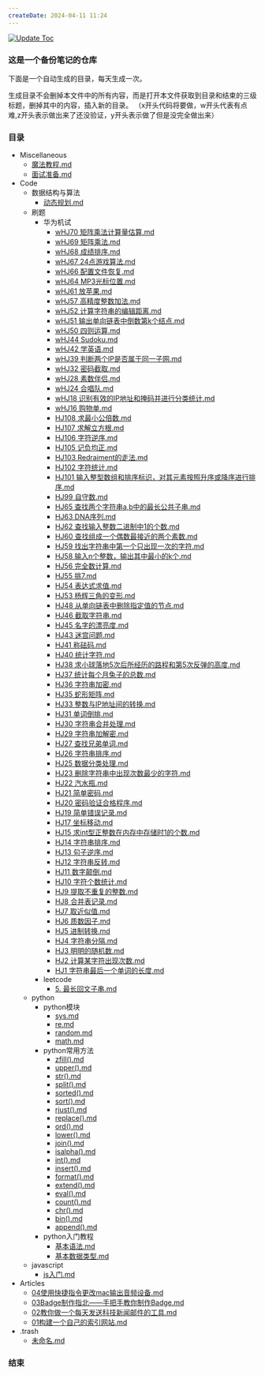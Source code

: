 ```yaml
---
createDate: 2024-04-11 11:24
---
```


[![Update Toc](https://github.com/nowscott/NowStrideUp/actions/workflows/toc.yml/badge.svg)](https://github.com/nowscott/NowStrideUp/actions/workflows/toc.yml)

### 这是一个备份笔记的仓库

下面是一个自动生成的目录，每天生成一次。

生成目录不会删掉本文件中的所有内容，而是打开本文件获取到目录和结束的三级标题，删掉其中的内容，插入新的目录。
（x开头代码将要做，w开头代表有点难,z开头表示做出来了还没验证，y开头表示做了但是没完全做出来）

### 目录

- Miscellaneous
  - [魔法教程.md](Miscellaneous/%E9%AD%94%E6%B3%95%E6%95%99%E7%A8%8B.md)
  - [面试准备.md](Miscellaneous/%E9%9D%A2%E8%AF%95%E5%87%86%E5%A4%87.md)
- Code
  - 数据结构与算法
    - [动态规划.md](Code/%E6%95%B0%E6%8D%AE%E7%BB%93%E6%9E%84%E4%B8%8E%E7%AE%97%E6%B3%95/%E5%8A%A8%E6%80%81%E8%A7%84%E5%88%92.md)
  - 刷题
    - 华为机试
      - [wHJ70 矩阵乘法计算量估算.md](Code/%E5%88%B7%E9%A2%98/%E5%8D%8E%E4%B8%BA%E6%9C%BA%E8%AF%95/wHJ70%20%E7%9F%A9%E9%98%B5%E4%B9%98%E6%B3%95%E8%AE%A1%E7%AE%97%E9%87%8F%E4%BC%B0%E7%AE%97.md)
      - [wHJ69 矩阵乘法.md](Code/%E5%88%B7%E9%A2%98/%E5%8D%8E%E4%B8%BA%E6%9C%BA%E8%AF%95/wHJ69%20%E7%9F%A9%E9%98%B5%E4%B9%98%E6%B3%95.md)
      - [wHJ68 成绩排序.md](Code/%E5%88%B7%E9%A2%98/%E5%8D%8E%E4%B8%BA%E6%9C%BA%E8%AF%95/wHJ68%20%E6%88%90%E7%BB%A9%E6%8E%92%E5%BA%8F.md)
      - [wHJ67 24点游戏算法.md](Code/%E5%88%B7%E9%A2%98/%E5%8D%8E%E4%B8%BA%E6%9C%BA%E8%AF%95/wHJ67%2024%E7%82%B9%E6%B8%B8%E6%88%8F%E7%AE%97%E6%B3%95.md)
      - [wHJ66 配置文件恢复.md](Code/%E5%88%B7%E9%A2%98/%E5%8D%8E%E4%B8%BA%E6%9C%BA%E8%AF%95/wHJ66%20%E9%85%8D%E7%BD%AE%E6%96%87%E4%BB%B6%E6%81%A2%E5%A4%8D.md)
      - [wHJ64 MP3光标位置.md](Code/%E5%88%B7%E9%A2%98/%E5%8D%8E%E4%B8%BA%E6%9C%BA%E8%AF%95/wHJ64%20MP3%E5%85%89%E6%A0%87%E4%BD%8D%E7%BD%AE.md)
      - [wHJ61 放苹果.md](Code/%E5%88%B7%E9%A2%98/%E5%8D%8E%E4%B8%BA%E6%9C%BA%E8%AF%95/wHJ61%20%E6%94%BE%E8%8B%B9%E6%9E%9C.md)
      - [wHJ57 高精度整数加法.md](xHJ57%20高精度整数加法.md)
      - [wHJ52 计算字符串的编辑距离.md](Code/%E5%88%B7%E9%A2%98/%E5%8D%8E%E4%B8%BA%E6%9C%BA%E8%AF%95/wHJ52%20%E8%AE%A1%E7%AE%97%E5%AD%97%E7%AC%A6%E4%B8%B2%E7%9A%84%E7%BC%96%E8%BE%91%E8%B7%9D%E7%A6%BB.md)
      - [wHJ51 输出单向链表中倒数第k个结点.md](Code/%E5%88%B7%E9%A2%98/%E5%8D%8E%E4%B8%BA%E6%9C%BA%E8%AF%95/wHJ51%20%E8%BE%93%E5%87%BA%E5%8D%95%E5%90%91%E9%93%BE%E8%A1%A8%E4%B8%AD%E5%80%92%E6%95%B0%E7%AC%ACk%E4%B8%AA%E7%BB%93%E7%82%B9.md)
      - [wHJ50 四则运算.md](Code/%E5%88%B7%E9%A2%98/%E5%8D%8E%E4%B8%BA%E6%9C%BA%E8%AF%95/wHJ50%20%E5%9B%9B%E5%88%99%E8%BF%90%E7%AE%97.md)
      - [wHJ44 Sudoku.md](Code/%E5%88%B7%E9%A2%98/%E5%8D%8E%E4%B8%BA%E6%9C%BA%E8%AF%95/wHJ44%20Sudoku.md)
      - [wHJ42 学英语.md](Code/%E5%88%B7%E9%A2%98/%E5%8D%8E%E4%B8%BA%E6%9C%BA%E8%AF%95/wHJ42%20%E5%AD%A6%E8%8B%B1%E8%AF%AD.md)
      - [wHJ39 判断两个IP是否属于同一子网.md](Code/%E5%88%B7%E9%A2%98/%E5%8D%8E%E4%B8%BA%E6%9C%BA%E8%AF%95/wHJ39%20%E5%88%A4%E6%96%AD%E4%B8%A4%E4%B8%AAIP%E6%98%AF%E5%90%A6%E5%B1%9E%E4%BA%8E%E5%90%8C%E4%B8%80%E5%AD%90%E7%BD%91.md)
      - [wHJ32 密码截取.md](Code/%E5%88%B7%E9%A2%98/%E5%8D%8E%E4%B8%BA%E6%9C%BA%E8%AF%95/wHJ32%20%E5%AF%86%E7%A0%81%E6%88%AA%E5%8F%96.md)
      - [wHJ28 素数伴侣.md](Code/%E5%88%B7%E9%A2%98/%E5%8D%8E%E4%B8%BA%E6%9C%BA%E8%AF%95/wHJ28%20%E7%B4%A0%E6%95%B0%E4%BC%B4%E4%BE%A3.md)
      - [wHJ24 合唱队.md](Code/%E5%88%B7%E9%A2%98/%E5%8D%8E%E4%B8%BA%E6%9C%BA%E8%AF%95/wHJ24%20%E5%90%88%E5%94%B1%E9%98%9F.md)
      - [wHJ18 识别有效的IP地址和掩码并进行分类统计.md](Code/%E5%88%B7%E9%A2%98/%E5%8D%8E%E4%B8%BA%E6%9C%BA%E8%AF%95/wHJ18%20%E8%AF%86%E5%88%AB%E6%9C%89%E6%95%88%E7%9A%84IP%E5%9C%B0%E5%9D%80%E5%92%8C%E6%8E%A9%E7%A0%81%E5%B9%B6%E8%BF%9B%E8%A1%8C%E5%88%86%E7%B1%BB%E7%BB%9F%E8%AE%A1.md)
      - [wHJ16 购物单.md](Code/%E5%88%B7%E9%A2%98/%E5%8D%8E%E4%B8%BA%E6%9C%BA%E8%AF%95/wHJ16%20%E8%B4%AD%E7%89%A9%E5%8D%95.md)
      - [HJ108 求最小公倍数.md](Code/%E5%88%B7%E9%A2%98/%E5%8D%8E%E4%B8%BA%E6%9C%BA%E8%AF%95/HJ108%20%E6%B1%82%E6%9C%80%E5%B0%8F%E5%85%AC%E5%80%8D%E6%95%B0.md)
      - [HJ107 求解立方根.md](Code/%E5%88%B7%E9%A2%98/%E5%8D%8E%E4%B8%BA%E6%9C%BA%E8%AF%95/HJ107%20%E6%B1%82%E8%A7%A3%E7%AB%8B%E6%96%B9%E6%A0%B9.md)
      - [HJ106 字符逆序.md](Code/%E5%88%B7%E9%A2%98/%E5%8D%8E%E4%B8%BA%E6%9C%BA%E8%AF%95/HJ106%20%E5%AD%97%E7%AC%A6%E9%80%86%E5%BA%8F.md)
      - [HJ105 记负均正.md](Code/%E5%88%B7%E9%A2%98/%E5%8D%8E%E4%B8%BA%E6%9C%BA%E8%AF%95/HJ105%20%E8%AE%B0%E8%B4%9F%E5%9D%87%E6%AD%A3.md)
      - [HJ103 Redraiment的走法.md](Code/%E5%88%B7%E9%A2%98/%E5%8D%8E%E4%B8%BA%E6%9C%BA%E8%AF%95/HJ103%20Redraiment%E7%9A%84%E8%B5%B0%E6%B3%95.md)
      - [HJ102 字符统计.md](Code/%E5%88%B7%E9%A2%98/%E5%8D%8E%E4%B8%BA%E6%9C%BA%E8%AF%95/HJ102%20%E5%AD%97%E7%AC%A6%E7%BB%9F%E8%AE%A1.md)
      - [HJ101 输入整型数组和排序标识，对其元素按照升序或降序进行排序.md](Code/%E5%88%B7%E9%A2%98/%E5%8D%8E%E4%B8%BA%E6%9C%BA%E8%AF%95/HJ101%20%E8%BE%93%E5%85%A5%E6%95%B4%E5%9E%8B%E6%95%B0%E7%BB%84%E5%92%8C%E6%8E%92%E5%BA%8F%E6%A0%87%E8%AF%86%EF%BC%8C%E5%AF%B9%E5%85%B6%E5%85%83%E7%B4%A0%E6%8C%89%E7%85%A7%E5%8D%87%E5%BA%8F%E6%88%96%E9%99%8D%E5%BA%8F%E8%BF%9B%E8%A1%8C%E6%8E%92%E5%BA%8F.md)
      - [HJ99 自守数.md](Code/%E5%88%B7%E9%A2%98/%E5%8D%8E%E4%B8%BA%E6%9C%BA%E8%AF%95/HJ99%20%E8%87%AA%E5%AE%88%E6%95%B0.md)
      - [HJ65 查找两个字符串a,b中的最长公共子串.md](Code/%E5%88%B7%E9%A2%98/%E5%8D%8E%E4%B8%BA%E6%9C%BA%E8%AF%95/HJ65%20%E6%9F%A5%E6%89%BE%E4%B8%A4%E4%B8%AA%E5%AD%97%E7%AC%A6%E4%B8%B2a%2Cb%E4%B8%AD%E7%9A%84%E6%9C%80%E9%95%BF%E5%85%AC%E5%85%B1%E5%AD%90%E4%B8%B2.md)
      - [HJ63 DNA序列.md](Code/%E5%88%B7%E9%A2%98/%E5%8D%8E%E4%B8%BA%E6%9C%BA%E8%AF%95/HJ63%20DNA%E5%BA%8F%E5%88%97.md)
      - [HJ62 查找输入整数二进制中1的个数.md](Code/%E5%88%B7%E9%A2%98/%E5%8D%8E%E4%B8%BA%E6%9C%BA%E8%AF%95/HJ62%20%E6%9F%A5%E6%89%BE%E8%BE%93%E5%85%A5%E6%95%B4%E6%95%B0%E4%BA%8C%E8%BF%9B%E5%88%B6%E4%B8%AD1%E7%9A%84%E4%B8%AA%E6%95%B0.md)
      - [HJ60 查找组成一个偶数最接近的两个素数.md](Code/%E5%88%B7%E9%A2%98/%E5%8D%8E%E4%B8%BA%E6%9C%BA%E8%AF%95/HJ60%20%E6%9F%A5%E6%89%BE%E7%BB%84%E6%88%90%E4%B8%80%E4%B8%AA%E5%81%B6%E6%95%B0%E6%9C%80%E6%8E%A5%E8%BF%91%E7%9A%84%E4%B8%A4%E4%B8%AA%E7%B4%A0%E6%95%B0.md)
      - [HJ59 找出字符串中第一个只出现一次的字符.md](Code/%E5%88%B7%E9%A2%98/%E5%8D%8E%E4%B8%BA%E6%9C%BA%E8%AF%95/HJ59%20%E6%89%BE%E5%87%BA%E5%AD%97%E7%AC%A6%E4%B8%B2%E4%B8%AD%E7%AC%AC%E4%B8%80%E4%B8%AA%E5%8F%AA%E5%87%BA%E7%8E%B0%E4%B8%80%E6%AC%A1%E7%9A%84%E5%AD%97%E7%AC%A6.md)
      - [HJ58 输入n个整数，输出其中最小的k个.md](Code/%E5%88%B7%E9%A2%98/%E5%8D%8E%E4%B8%BA%E6%9C%BA%E8%AF%95/HJ58%20%E8%BE%93%E5%85%A5n%E4%B8%AA%E6%95%B4%E6%95%B0%EF%BC%8C%E8%BE%93%E5%87%BA%E5%85%B6%E4%B8%AD%E6%9C%80%E5%B0%8F%E7%9A%84k%E4%B8%AA.md)
      - [HJ56 完全数计算.md](Code/%E5%88%B7%E9%A2%98/%E5%8D%8E%E4%B8%BA%E6%9C%BA%E8%AF%95/HJ56%20%E5%AE%8C%E5%85%A8%E6%95%B0%E8%AE%A1%E7%AE%97.md)
      - [HJ55 挑7.md](Code/%E5%88%B7%E9%A2%98/%E5%8D%8E%E4%B8%BA%E6%9C%BA%E8%AF%95/HJ55%20%E6%8C%917.md)
      - [HJ54 表达式求值.md](Code/%E5%88%B7%E9%A2%98/%E5%8D%8E%E4%B8%BA%E6%9C%BA%E8%AF%95/HJ54%20%E8%A1%A8%E8%BE%BE%E5%BC%8F%E6%B1%82%E5%80%BC.md)
      - [HJ53 杨辉三角的变形.md](Code/%E5%88%B7%E9%A2%98/%E5%8D%8E%E4%B8%BA%E6%9C%BA%E8%AF%95/HJ53%20%E6%9D%A8%E8%BE%89%E4%B8%89%E8%A7%92%E7%9A%84%E5%8F%98%E5%BD%A2.md)
      - [HJ48 从单向链表中删除指定值的节点.md](Code/%E5%88%B7%E9%A2%98/%E5%8D%8E%E4%B8%BA%E6%9C%BA%E8%AF%95/HJ48%20%E4%BB%8E%E5%8D%95%E5%90%91%E9%93%BE%E8%A1%A8%E4%B8%AD%E5%88%A0%E9%99%A4%E6%8C%87%E5%AE%9A%E5%80%BC%E7%9A%84%E8%8A%82%E7%82%B9.md)
      - [HJ46 截取字符串.md](Code/%E5%88%B7%E9%A2%98/%E5%8D%8E%E4%B8%BA%E6%9C%BA%E8%AF%95/HJ46%20%E6%88%AA%E5%8F%96%E5%AD%97%E7%AC%A6%E4%B8%B2.md)
      - [HJ45 名字的漂亮度.md](Code/%E5%88%B7%E9%A2%98/%E5%8D%8E%E4%B8%BA%E6%9C%BA%E8%AF%95/HJ45%20%E5%90%8D%E5%AD%97%E7%9A%84%E6%BC%82%E4%BA%AE%E5%BA%A6.md)
      - [HJ43 迷宫问题.md](Code/%E5%88%B7%E9%A2%98/%E5%8D%8E%E4%B8%BA%E6%9C%BA%E8%AF%95/HJ43%20%E8%BF%B7%E5%AE%AB%E9%97%AE%E9%A2%98.md)
      - [HJ41 称砝码.md](Code/%E5%88%B7%E9%A2%98/%E5%8D%8E%E4%B8%BA%E6%9C%BA%E8%AF%95/HJ41%20%E7%A7%B0%E7%A0%9D%E7%A0%81.md)
      - [HJ40 统计字符.md](Code/%E5%88%B7%E9%A2%98/%E5%8D%8E%E4%B8%BA%E6%9C%BA%E8%AF%95/HJ40%20%E7%BB%9F%E8%AE%A1%E5%AD%97%E7%AC%A6.md)
      - [HJ38 求小球落地5次后所经历的路程和第5次反弹的高度.md](Code/%E5%88%B7%E9%A2%98/%E5%8D%8E%E4%B8%BA%E6%9C%BA%E8%AF%95/HJ38%20%E6%B1%82%E5%B0%8F%E7%90%83%E8%90%BD%E5%9C%B05%E6%AC%A1%E5%90%8E%E6%89%80%E7%BB%8F%E5%8E%86%E7%9A%84%E8%B7%AF%E7%A8%8B%E5%92%8C%E7%AC%AC5%E6%AC%A1%E5%8F%8D%E5%BC%B9%E7%9A%84%E9%AB%98%E5%BA%A6.md)
      - [HJ37 统计每个月兔子的总数.md](Code/%E5%88%B7%E9%A2%98/%E5%8D%8E%E4%B8%BA%E6%9C%BA%E8%AF%95/HJ37%20%E7%BB%9F%E8%AE%A1%E6%AF%8F%E4%B8%AA%E6%9C%88%E5%85%94%E5%AD%90%E7%9A%84%E6%80%BB%E6%95%B0.md)
      - [HJ36 字符串加密.md](Code/%E5%88%B7%E9%A2%98/%E5%8D%8E%E4%B8%BA%E6%9C%BA%E8%AF%95/HJ36%20%E5%AD%97%E7%AC%A6%E4%B8%B2%E5%8A%A0%E5%AF%86.md)
      - [HJ35 蛇形矩阵.md](Code/%E5%88%B7%E9%A2%98/%E5%8D%8E%E4%B8%BA%E6%9C%BA%E8%AF%95/HJ35%20%E8%9B%87%E5%BD%A2%E7%9F%A9%E9%98%B5.md)
      - [HJ33 整数与IP地址间的转换.md](Code/%E5%88%B7%E9%A2%98/%E5%8D%8E%E4%B8%BA%E6%9C%BA%E8%AF%95/HJ33%20%E6%95%B4%E6%95%B0%E4%B8%8EIP%E5%9C%B0%E5%9D%80%E9%97%B4%E7%9A%84%E8%BD%AC%E6%8D%A2.md)
      - [HJ31 单词倒排.md](Code/%E5%88%B7%E9%A2%98/%E5%8D%8E%E4%B8%BA%E6%9C%BA%E8%AF%95/HJ31%20%E5%8D%95%E8%AF%8D%E5%80%92%E6%8E%92.md)
      - [HJ30 字符串合并处理.md](Code/%E5%88%B7%E9%A2%98/%E5%8D%8E%E4%B8%BA%E6%9C%BA%E8%AF%95/HJ30%20%E5%AD%97%E7%AC%A6%E4%B8%B2%E5%90%88%E5%B9%B6%E5%A4%84%E7%90%86.md)
      - [HJ29 字符串加解密.md](Code/%E5%88%B7%E9%A2%98/%E5%8D%8E%E4%B8%BA%E6%9C%BA%E8%AF%95/HJ29%20%E5%AD%97%E7%AC%A6%E4%B8%B2%E5%8A%A0%E8%A7%A3%E5%AF%86.md)
      - [HJ27 查找兄弟单词.md](Code/%E5%88%B7%E9%A2%98/%E5%8D%8E%E4%B8%BA%E6%9C%BA%E8%AF%95/HJ27%20%E6%9F%A5%E6%89%BE%E5%85%84%E5%BC%9F%E5%8D%95%E8%AF%8D.md)
      - [HJ26 字符串排序.md](Code/%E5%88%B7%E9%A2%98/%E5%8D%8E%E4%B8%BA%E6%9C%BA%E8%AF%95/HJ26%20%E5%AD%97%E7%AC%A6%E4%B8%B2%E6%8E%92%E5%BA%8F.md)
      - [HJ25 数据分类处理.md](Code/%E5%88%B7%E9%A2%98/%E5%8D%8E%E4%B8%BA%E6%9C%BA%E8%AF%95/HJ25%20%E6%95%B0%E6%8D%AE%E5%88%86%E7%B1%BB%E5%A4%84%E7%90%86.md)
      - [HJ23 删除字符串中出现次数最少的字符.md](Code/%E5%88%B7%E9%A2%98/%E5%8D%8E%E4%B8%BA%E6%9C%BA%E8%AF%95/HJ23%20%E5%88%A0%E9%99%A4%E5%AD%97%E7%AC%A6%E4%B8%B2%E4%B8%AD%E5%87%BA%E7%8E%B0%E6%AC%A1%E6%95%B0%E6%9C%80%E5%B0%91%E7%9A%84%E5%AD%97%E7%AC%A6.md)
      - [HJ22 汽水瓶.md](Code/%E5%88%B7%E9%A2%98/%E5%8D%8E%E4%B8%BA%E6%9C%BA%E8%AF%95/HJ22%20%E6%B1%BD%E6%B0%B4%E7%93%B6.md)
      - [HJ21 简单密码.md](Code/%E5%88%B7%E9%A2%98/%E5%8D%8E%E4%B8%BA%E6%9C%BA%E8%AF%95/HJ21%20%E7%AE%80%E5%8D%95%E5%AF%86%E7%A0%81.md)
      - [HJ20 密码验证合格程序.md](Code/%E5%88%B7%E9%A2%98/%E5%8D%8E%E4%B8%BA%E6%9C%BA%E8%AF%95/HJ20%20%E5%AF%86%E7%A0%81%E9%AA%8C%E8%AF%81%E5%90%88%E6%A0%BC%E7%A8%8B%E5%BA%8F.md)
      - [HJ19 简单错误记录.md](Code/%E5%88%B7%E9%A2%98/%E5%8D%8E%E4%B8%BA%E6%9C%BA%E8%AF%95/HJ19%20%E7%AE%80%E5%8D%95%E9%94%99%E8%AF%AF%E8%AE%B0%E5%BD%95.md)
      - [HJ17 坐标移动.md](Code/%E5%88%B7%E9%A2%98/%E5%8D%8E%E4%B8%BA%E6%9C%BA%E8%AF%95/HJ17%20%E5%9D%90%E6%A0%87%E7%A7%BB%E5%8A%A8.md)
      - [HJ15 求int型正整数在内存中存储时1的个数.md](Code/%E5%88%B7%E9%A2%98/%E5%8D%8E%E4%B8%BA%E6%9C%BA%E8%AF%95/HJ15%20%E6%B1%82int%E5%9E%8B%E6%AD%A3%E6%95%B4%E6%95%B0%E5%9C%A8%E5%86%85%E5%AD%98%E4%B8%AD%E5%AD%98%E5%82%A8%E6%97%B61%E7%9A%84%E4%B8%AA%E6%95%B0.md)
      - [HJ14 字符串排序.md](Code/%E5%88%B7%E9%A2%98/%E5%8D%8E%E4%B8%BA%E6%9C%BA%E8%AF%95/HJ14%20%E5%AD%97%E7%AC%A6%E4%B8%B2%E6%8E%92%E5%BA%8F.md)
      - [HJ13 句子逆序.md](Code/%E5%88%B7%E9%A2%98/%E5%8D%8E%E4%B8%BA%E6%9C%BA%E8%AF%95/HJ13%20%E5%8F%A5%E5%AD%90%E9%80%86%E5%BA%8F.md)
      - [HJ12 字符串反转.md](Code/%E5%88%B7%E9%A2%98/%E5%8D%8E%E4%B8%BA%E6%9C%BA%E8%AF%95/HJ12%20%E5%AD%97%E7%AC%A6%E4%B8%B2%E5%8F%8D%E8%BD%AC.md)
      - [HJ11 数字颠倒.md](Code/%E5%88%B7%E9%A2%98/%E5%8D%8E%E4%B8%BA%E6%9C%BA%E8%AF%95/HJ11%20%E6%95%B0%E5%AD%97%E9%A2%A0%E5%80%92.md)
      - [HJ10 字符个数统计.md](Code/%E5%88%B7%E9%A2%98/%E5%8D%8E%E4%B8%BA%E6%9C%BA%E8%AF%95/HJ10%20%E5%AD%97%E7%AC%A6%E4%B8%AA%E6%95%B0%E7%BB%9F%E8%AE%A1.md)
      - [HJ9 提取不重复的整数.md](Code/%E5%88%B7%E9%A2%98/%E5%8D%8E%E4%B8%BA%E6%9C%BA%E8%AF%95/HJ9%20%E6%8F%90%E5%8F%96%E4%B8%8D%E9%87%8D%E5%A4%8D%E7%9A%84%E6%95%B4%E6%95%B0.md)
      - [HJ8 合并表记录.md](Code/%E5%88%B7%E9%A2%98/%E5%8D%8E%E4%B8%BA%E6%9C%BA%E8%AF%95/HJ8%20%E5%90%88%E5%B9%B6%E8%A1%A8%E8%AE%B0%E5%BD%95.md)
      - [HJ7 取近似值.md](Code/%E5%88%B7%E9%A2%98/%E5%8D%8E%E4%B8%BA%E6%9C%BA%E8%AF%95/HJ7%20%E5%8F%96%E8%BF%91%E4%BC%BC%E5%80%BC.md)
      - [HJ6 质数因子.md](Code/%E5%88%B7%E9%A2%98/%E5%8D%8E%E4%B8%BA%E6%9C%BA%E8%AF%95/HJ6%20%E8%B4%A8%E6%95%B0%E5%9B%A0%E5%AD%90.md)
      - [HJ5 进制转换.md](Code/%E5%88%B7%E9%A2%98/%E5%8D%8E%E4%B8%BA%E6%9C%BA%E8%AF%95/HJ5%20%E8%BF%9B%E5%88%B6%E8%BD%AC%E6%8D%A2.md)
      - [HJ4 字符串分隔.md](Code/%E5%88%B7%E9%A2%98/%E5%8D%8E%E4%B8%BA%E6%9C%BA%E8%AF%95/HJ4%20%E5%AD%97%E7%AC%A6%E4%B8%B2%E5%88%86%E9%9A%94.md)
      - [HJ3 明明的随机数.md](Code/%E5%88%B7%E9%A2%98/%E5%8D%8E%E4%B8%BA%E6%9C%BA%E8%AF%95/HJ3%20%E6%98%8E%E6%98%8E%E7%9A%84%E9%9A%8F%E6%9C%BA%E6%95%B0.md)
      - [HJ2 计算某字符出现次数.md](Code/%E5%88%B7%E9%A2%98/%E5%8D%8E%E4%B8%BA%E6%9C%BA%E8%AF%95/HJ2%20%E8%AE%A1%E7%AE%97%E6%9F%90%E5%AD%97%E7%AC%A6%E5%87%BA%E7%8E%B0%E6%AC%A1%E6%95%B0.md)
      - [HJ1 字符串最后一个单词的长度.md](Code/%E5%88%B7%E9%A2%98/%E5%8D%8E%E4%B8%BA%E6%9C%BA%E8%AF%95/HJ1%20%E5%AD%97%E7%AC%A6%E4%B8%B2%E6%9C%80%E5%90%8E%E4%B8%80%E4%B8%AA%E5%8D%95%E8%AF%8D%E7%9A%84%E9%95%BF%E5%BA%A6.md)
    - leetcode
      - [5. 最长回文子串.md](Code/%E5%88%B7%E9%A2%98/leetcode/5.%20%E6%9C%80%E9%95%BF%E5%9B%9E%E6%96%87%E5%AD%90%E4%B8%B2.md)
  - python
    - python模块
      - [sys.md](Code/python/python%E6%A8%A1%E5%9D%97/sys.md)
      - [re.md](Code/python/python%E6%A8%A1%E5%9D%97/re.md)
      - [random.md](Code/python/python%E6%A8%A1%E5%9D%97/random.md)
      - [math.md](Code/python/python%E6%A8%A1%E5%9D%97/math.md)
    - python常用方法
      - [zfill().md](Code/python/python%E5%B8%B8%E7%94%A8%E6%96%B9%E6%B3%95/zfill%28%29.md)
      - [upper().md](Code/python/python%E5%B8%B8%E7%94%A8%E6%96%B9%E6%B3%95/upper%28%29.md)
      - [str().md](Code/python/python%E5%B8%B8%E7%94%A8%E6%96%B9%E6%B3%95/str%28%29.md)
      - [split().md](Code/python/python%E5%B8%B8%E7%94%A8%E6%96%B9%E6%B3%95/split%28%29.md)
      - [sorted().md](Code/python/python%E5%B8%B8%E7%94%A8%E6%96%B9%E6%B3%95/sorted%28%29.md)
      - [sort().md](Code/python/python%E5%B8%B8%E7%94%A8%E6%96%B9%E6%B3%95/sort%28%29.md)
      - [rjust().md](Code/python/python%E5%B8%B8%E7%94%A8%E6%96%B9%E6%B3%95/rjust%28%29.md)
      - [replace().md](Code/python/python%E5%B8%B8%E7%94%A8%E6%96%B9%E6%B3%95/replace%28%29.md)
      - [ord().md](Code/python/python%E5%B8%B8%E7%94%A8%E6%96%B9%E6%B3%95/ord%28%29.md)
      - [lower().md](Code/python/python%E5%B8%B8%E7%94%A8%E6%96%B9%E6%B3%95/lower%28%29.md)
      - [join().md](Code/python/python%E5%B8%B8%E7%94%A8%E6%96%B9%E6%B3%95/join%28%29.md)
      - [isalpha().md](Code/python/python%E5%B8%B8%E7%94%A8%E6%96%B9%E6%B3%95/isalpha%28%29.md)
      - [int().md](Code/python/python%E5%B8%B8%E7%94%A8%E6%96%B9%E6%B3%95/int%28%29.md)
      - [insert().md](Code/python/python%E5%B8%B8%E7%94%A8%E6%96%B9%E6%B3%95/insert%28%29.md)
      - [format().md](Code/python/python%E5%B8%B8%E7%94%A8%E6%96%B9%E6%B3%95/format%28%29.md)
      - [extend().md](Code/python/python%E5%B8%B8%E7%94%A8%E6%96%B9%E6%B3%95/extend%28%29.md)
      - [eval().md](Code/python/python%E5%B8%B8%E7%94%A8%E6%96%B9%E6%B3%95/eval%28%29.md)
      - [count().md](Code/python/python%E5%B8%B8%E7%94%A8%E6%96%B9%E6%B3%95/count%28%29.md)
      - [chr().md](Code/python/python%E5%B8%B8%E7%94%A8%E6%96%B9%E6%B3%95/chr%28%29.md)
      - [bin().md](Code/python/python%E5%B8%B8%E7%94%A8%E6%96%B9%E6%B3%95/bin%28%29.md)
      - [append().md](Code/python/python%E5%B8%B8%E7%94%A8%E6%96%B9%E6%B3%95/append%28%29.md)
    - python入门教程
      - [基本语法.md](Code/python/python%E5%85%A5%E9%97%A8%E6%95%99%E7%A8%8B/%E5%9F%BA%E6%9C%AC%E8%AF%AD%E6%B3%95.md)
      - [基本数据类型.md](Code/python/python%E5%85%A5%E9%97%A8%E6%95%99%E7%A8%8B/%E5%9F%BA%E6%9C%AC%E6%95%B0%E6%8D%AE%E7%B1%BB%E5%9E%8B.md)
  - javascript
    - [js入门.md](Code/javascript/js%E5%85%A5%E9%97%A8.md)
- Articles
  - [04使用快捷指令更改mac输出音频设备.md](Articles/04%E4%BD%BF%E7%94%A8%E5%BF%AB%E6%8D%B7%E6%8C%87%E4%BB%A4%E6%9B%B4%E6%94%B9mac%E8%BE%93%E5%87%BA%E9%9F%B3%E9%A2%91%E8%AE%BE%E5%A4%87.md)
  - [03Badge制作指北——手把手教你制作Badge.md](Articles/03Badge%E5%88%B6%E4%BD%9C%E6%8C%87%E5%8C%97%E2%80%94%E2%80%94%E6%89%8B%E6%8A%8A%E6%89%8B%E6%95%99%E4%BD%A0%E5%88%B6%E4%BD%9CBadge.md)
  - [02教你做一个每天发送科技新闻邮件的工具.md](Articles/02%E6%95%99%E4%BD%A0%E5%81%9A%E4%B8%80%E4%B8%AA%E6%AF%8F%E5%A4%A9%E5%8F%91%E9%80%81%E7%A7%91%E6%8A%80%E6%96%B0%E9%97%BB%E9%82%AE%E4%BB%B6%E7%9A%84%E5%B7%A5%E5%85%B7.md)
  - [01构建一个自己的索引网站.md](Articles/01%E6%9E%84%E5%BB%BA%E4%B8%80%E4%B8%AA%E8%87%AA%E5%B7%B1%E7%9A%84%E7%B4%A2%E5%BC%95%E7%BD%91%E7%AB%99.md)
- .trash
  - [未命名.md](.trash/%E6%9C%AA%E5%91%BD%E5%90%8D.md)
### 结束
